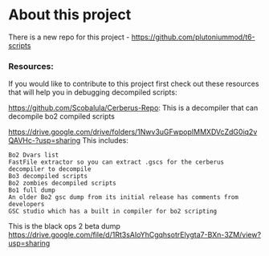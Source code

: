 # About this project

There is a new repo for this project - https://github.com/plutoniummod/t6-scripts

### Resources:

If you would like to contribute to this project first check out these resources that will help you in debugging decompiled scripts:

https://github.com/Scobalula/Cerberus-Repo:
This is a decompiler that can decompile bo2 compiled scripts

https://drive.google.com/drive/folders/1Nwv3uGFwpopIMMXDVcZdG0iq2vQAVHc-?usp=sharing
This includes:
```
Bo2 Dvars list
FastFile extractor so you can extract .gscs for the cerberus decompiler to decompile
Bo3 decompiled scripts
Bo2 zombies decompiled scripts
Bo1 full dump
An older Bo2 gsc dump from its initial release has comments from developers
GSC studio which has a built in compiler for bo2 scripting
```

This is the black ops 2 beta dump
https://drive.google.com/file/d/1Rt3sAIoYhCgqhsotrElygta7-BXn-3ZM/view?usp=sharing

